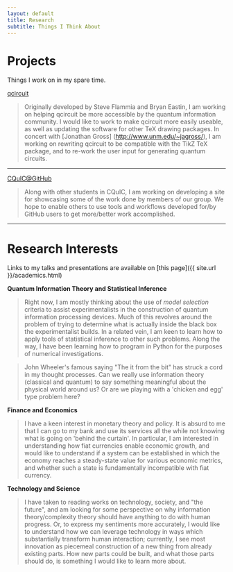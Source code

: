```yaml
---
layout: default
title: Research
subtitle: Things I Think About
---
```


Projects
=========
Things I work on in my spare time.

<i class="fa fa-file-code-o"></i> [qcircuit](http://github.com/CQuIC-GitHub/qcircuit)
> Originally developed by Steve Flammia and Bryan Eastin, I am working on helping qcircuit be more accessible by the quantum information community. I 
would like to work to make qcircuit more easily useable, as well as updating the software for other TeX drawing packages. In concert with [Jonathan Gross]
(http://www.unm.edu/~jagross/), I am working on rewriting qcircuit to be compatible with the TikZ TeX package, and to re-work the user input for generating 
quantum circuits.

----------------------------

<i class="fa fa-file-code-o"></i> [CQuIC@GitHub](https://cquic-github.github.io/)
> Along with other students in CQuIC, I am working on developing a site for showcasing some of the work done by members of our group. We hope to enable 
others to use tools and workflows developed for/by GitHub users to get more/better work accomplished.

-------------------------------



Research Interests
==========
Links to my talks and presentations are available on [this page]({{ site.url }}/academics.html)

**Quantum Information Theory and Statistical Inference**
> Right now, I am mostly thinking about the use of _model selection_ criteria to assist experimentalists in the construction of quantum information 
processing devices. Much of this revolves around the problem of trying to determine what is actually inside the black box the experimentalist builds. In 
a related vein, I am keen to learn how to apply tools of statistical inference to other such problems. Along the way, I have been learning how to program 
in Python for the purposes of numerical investigations.

> John Wheeler's famous saying "The it from the bit" has struck a cord in my thought processes. Can we really use information theory (classical and 
quantum) to say something meaningful about the physical world around us? Or are we playing with a 'chicken and egg' type problem here?

**Finance and Economics**
> I have a keen interest in monetary theory and policy. It is absurd to me that I can go to my bank and use its services all the while not knowing what 
is going on 'behind the curtain'. In particular, I am interested in understanding how fiat currencies enable economic growth, and would like to 
understand if a system can be established in which the economy reaches a steady-state value for various economic metrics, and whether such a state is 
fundamentally incompatible with fiat currency.

**Technology and Science**
> I have taken to reading works on technology, society, and "the future", and am looking for some perspective on why information theory/complexity theory 
should have anything to do with human progress. Or, to express my sentiments more accurately, I would like to understand how we can leverage technology 
in ways which substantially transform human interaction; currently, I see most innovation as piecemeal construction of a new thing from already existing 
parts. How new parts could be built, and what those parts should do, is something I would like to learn more about. 

